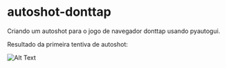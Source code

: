 # autoshot-donttap
Criando um autoshot para o jogo de navegador donttap usando pyautogui.

Resultado da primeira tentiva de autoshot:

![Alt Text](https://media.giphy.com/media/C3XrgjNPXjIq9MnocV/giphy.gif)
